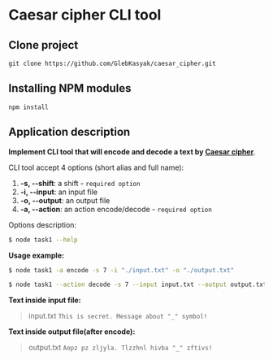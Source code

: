 # Caesar cipher CLI tool

## Clone project

```
git clone https://github.com/GlebKasyak/caesar_cipher.git
```

## Installing NPM modules

```
npm install
```

## Application description

**Implement CLI tool that will encode and decode a text by [Caesar cipher](https://en.wikipedia.org/wiki/Caesar_cipher)**.

CLI tool accept 4 options (short alias and full name):

1.  **-s, --shift**: a shift - `required option`
2.  **-i, --input**: an input file
3.  **-o, --output**: an output file
4.  **-a, --action**: an action encode/decode - `required option`

Options description:
```bash
$ node task1 --help
```

**Usage example:**

```bash
$ node task1 -a encode -s 7 -i "./input.txt" -o "./output.txt"
```

```bash
$ node task1 --action decode -s 7 --input input.txt --output output.txt
```

**Text inside input file:**
> input.txt
> `This is secret. Message about "_" symbol!`

**Text inside output file(after encode):**
> output.txt
> `Aopz pz zljyla. Tlzzhnl hivba "_" zftivs!`